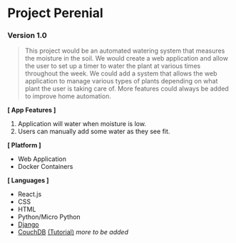 # Project Perenial
### Version 1.0


> This project would be an automated watering system that measures the moisture in the soil. We would create a web application and allow the user to set up a timer to water the plant at various times throughout the week. We could add a system that allows the web application to manage various types of plants depending on what plant the user is taking care of. More features could always be added to improve home automation.

**[ App Features ]**
1. Application will water when moisture is low.
2. Users can manually add some water as they see fit.

**[ Platform ]**
- Web Application
- Docker Containers

**[ Languages ]**
- React.js
- CSS
- HTML
- Python/Micro Python
- [Django](https://www.djangoproject.com/start/)
- [CouchDB](https://couchdb.apache.org/) [(Tutorial)](https://www.tutorialspoint.com/couchdb/couchdb_introduction.htm)
*more to be added*
